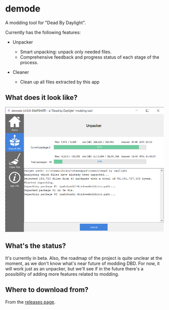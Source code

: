 # demode
A modding tool for "Dead By Daylight".

Currently has the following features:
* Unpacker
  * Smart unpacking: unpack only needed files.
  * Comprehensive feedback and progress status of each stage of the process.
    
* Cleaner
  * Clean up all files extracted by this app


## What does it look like?
![](readme-resources/sample-screen.png)


## What's the status?
It's currently in beta. Also, the roadmap of the project is quite unclear at the moment, as we don't know what's near future of modding DBD. For now, it will work just as an unpacker, but we'll see if in the future there's a possibility of adding more features related to modding.

## Where to download from?
From the [releases page](https://github.com/nickyramone/demode/releases).
